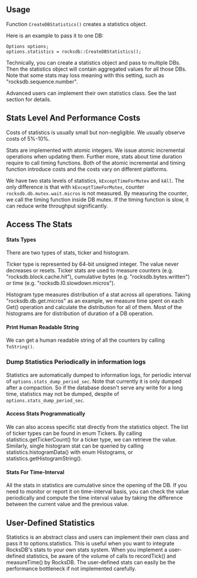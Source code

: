 ## Usage
Function `CreateDBStatistics()` creates a statistics object. 

Here is an example to pass it to one DB:

```
Options options;
options.statistics = rocksdb::CreateDBStatistics();
```
Technically, you can create a statistics object and pass to multiple DBs. Then the statistics object will contain aggregated values for all those DBs. Note that some stats may loss meaning with this setting, such as "rocksdb.sequence.number".

Advanced users can implement their own statistics class. See the last section for details.

## Stats Level And Performance Costs
Costs of statistics is usually small but non-negligible. We usually observe costs of 5%-10%.

Stats are implemented with atomic integers. We issue atomic incremental operations when updating them. Further more, stats about time duration require to call timing functions. Both of the atomic incremental and timing function introduce costs and the costs vary on different platforms. 

We have two stats levels of statistics, `kExceptTimeForMutex` and `kAll`. The only difference is that with `kExceptTimeForMutex`, counter `rocksdb.db.mutex.wait.micros` is not measured. By measuring the counter, we call the timing function inside DB mutex. If the timing function is slow, it can reduce write throughput significantly.

## Access The Stats
#### Stats Types
There are two types of stats, ticker and histogram.

Ticker type is represented by 64-bit unsigned integer. The value never decreases or resets. Ticker stats are used to measure counters (e.g. "rocksdb.block.cache.hit"), cumulative bytes (e.g. "rocksdb.bytes.written") or time (e.g. "rocksdb.l0.slowdown.micros").

Histogram type measures distribution of a stat across all operations. Taking "rocksdb.db.get.micros" as an example, we measure time spent on each Get() operation and calculate the distribution for all of them. Most of the histograms are for distribution of duration of a DB operation.

#### Print Human Readable String
We can get a human readable string of all the counters by calling `ToString()`.

### Dump Statistics Periodically in information logs
Statistics are automatically dumped to information logs, for periodic interval of `options.stats_dump_period_sec`. Note that currently it is only dumped after a compaction. So if the database doesn't serve any write for a long time, statistics may not be dumped, despite of `options.stats_dump_period_sec`.

#### Access Stats Programmatically
We can also access specific stat directly from the statistics object. The list of ticker types can be found in enum Tickers. By calling statistics.getTickerCount() for a ticker type, we can retrieve the value. Similarly, single histogram stat can be queried by calling statistics.histogramData() with enum Histograms, or statistics.getHistogramString().

#### Stats For Time-Interval
All the stats in statistics are cumulative since the opening of the DB. If you need to monitor or report it on time-interval basis, you can check the value periodically and compute the time interval value by taking the difference between the current value and the previous value.

## User-Defined Statistics
Statistics is an abstract class and users can implement their own class and pass it to options.statistics. This is useful when you want to integrate RocksDB's stats to your own stats system. When you implement a user-defined statistics, be aware of the volume of calls to recordTick() and measureTime() by RocksDB. The user-defined stats can easily be the performance bottleneck if not implemented carefully.